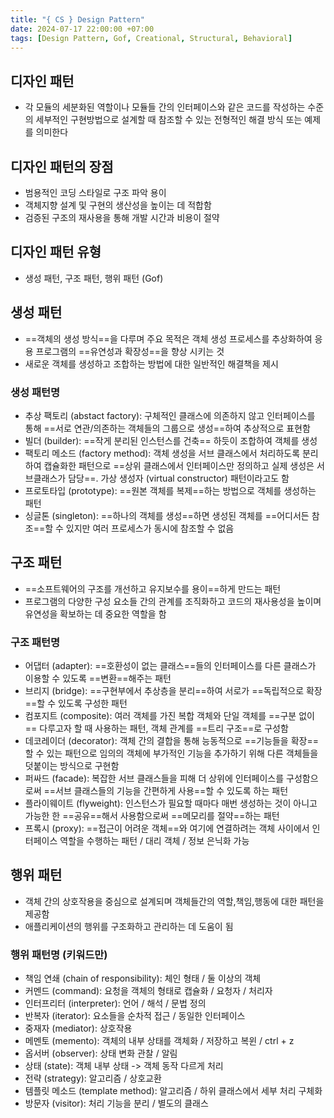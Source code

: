 ```yaml
---
title: "{ CS } Design Pattern"
date: 2024-07-17 22:00:00 +07:00
tags: [Design Pattern, Gof, Creational, Structural, Behavioral]
---
```


## 디자인 패턴

- 각 모듈의 세분화된 역할이나 모듈들 간의 인터페이스와 같은 코드를 작성하는 수준의 세부적인 구현방법으로 설계할 때 참조할 수 있는 전형적인 해결 방식 또는 예제를 의미한다

## 디자인 패턴의 장점

- 범용적인 코딩 스타일로 구조 파악 용이
- 객체지향 설계 및 구현의 생산성을 높이는 데 적합함
- 검증된 구조의 재사용을 통해 개발 시간과 비용이 절약

## 디자인 패턴 유형

- 생성 패턴, 구조 패턴, 행위 패턴 (Gof)

## 생성 패턴

- ==객체의 생성 방식==을 다루며 주요 목적은 객체 생성 프로세스를 추상화하여 응용 프로그램의 ==유연성과 확장성==을 향상 시키는 것
- 새로운 객체를 생성하고 조합하는 방법에 대한 일반적인 해결책을 제시

### 생성 패턴명

- 추상 팩토리 (abstact factory): 구체적인 클래스에 의존하지 않고 인터페이스를 통해 ==서로 연관/의존하는 객체들의 그룹으로 생성==하여 추상적으로 표현함
- 빌더 (builder): ==작게 분리된 인스턴스를 건축== 하듯이 조합하여 객체를 생성
- 팩토리 메소드 (factory method): 객체 생성을 서브 클래스에서 처리하도록 분리하여 캡슐화한 패턴으로 ==상위 클래스에서 인터페이스만 정의하고 실제 생성은 서브클래스가 담당==. 가상 생성자 (virtual constructor) 패턴이라고도 함
- 프로토타입 (prototype): ==원본 객체를 복제==하는 방법으로 객체를 생성하는 패턴
- 싱글톤 (singleton): ==하나의 객체를 생성==하면 생성된 객체를 ==어디서든 참조==할 수 있지만 여러 프로세스가 동시에 참조할 수 없음

## 구조 패턴

- ==소프트웨어의 구조를 개선하고 유지보수를 용이==하게 만드는 패턴
- 프로그램의 다양한 구성 요소들 간의 관계를 조직화하고 코드의 재사용성을 높이며 유연성을 확보하는 데 중요한 역할을 함

### 구조 패턴명

- 어댑터 (adapter): ==호환성이 없는 클래스==들의 인터페이스를 다른 클래스가 이용할 수 있도록 ==변환==해주는 패턴
- 브리지 (bridge): ==구현부에서 추상층을 분리==하여 서로가 ==독립적으로 확장==할 수 있도록 구성한 패턴
- 컴포지트 (composite): 여러 객체를 가진 복합 객체와 단일 객체를 ==구분 없이== 다루고자 할 때 사용하는 패턴, 객체 관계를 ==트리 구조==로 구성함
- 데코레이더 (decorator): 객체 간의 결합을 통해 능동적으로 ==기능들을 확장==할 수 있는 패턴으로 임의의 객체에 부가적인 기능을 추가하기 위해 다른 객체들을 덧붙이는 방식으로 구현함
- 퍼싸드 (facade): 복잡한 서브 클래스들을 피해 더 상위에 인터페이스를 구성함으로써 ==서브 클래스들의 기능을 간편하게 사용==할 수 있도록 하는 패턴
- 플라이웨이트 (flyweight): 인스턴스가 필요할 때마다 매번 생성하는 것이 아니고 가능한 한 ==공유==해서 사용함으로써 ==메모리를 절약==하는 패턴
- 프록시 (proxy): ==접근이 어려운 객체==와 여기에 연결하려는 객체 사이에서 인터페이스 역할을 수행하는 패턴 / 대리 객체 / 정보 은닉화 가능

## 행위 패턴

- 객체 간의 상호작용을 중심으로 설계되며 객체들간의 역할,책임,행동에 대한 패턴을 제공함
- 애플리케이션의 행위를 구조화하고 관리하는 데 도움이 됨

### 행위 패턴명 (키워드만)

- 책임 연쇄 (chain of responsibility): 체인 형태 / 둘 이상의 객체
- 커멘드 (command): 요청을 객체의 형태로 캡슐화 / 요청자 / 처리자
- 인터프리터 (interpreter): 언어 / 해석 / 문법 정의
- 반복자 (iterator): 요소들을 순차적 접근 / 동일한 인터페이스
- 중재자 (mediator): 상호작용
- 메멘토 (memento): 객체의 내부 상태를 객체화 / 저장하고 복윈 / ctrl + z
- 옵서버 (observer): 상태 변화 관찰 / 알림
- 상태 (state): 객체 내부 상태 -> 객체 동작 다르게 처리
- 전략 (strategy): 알고리즘 / 상호교환
- 템플릿 메소드 (template method): 알고리즘 / 하위 클래스에서 세부 처리 구체화
- 방문자 (visitor): 처리 기능을 분리 / 별도의 클래스
